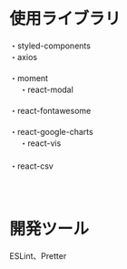 # 使用ライブラリ
・styled-components<br/>
・axios<br/>     
・moment<br/>   　
・react-modal<br/>    
・react-fontawesome<br/>   
・react-google-charts<br/>   　
・react-vis<br/> 　　     　  
・react-csv<br/>　    　    
    　 
# 開発ツール　 
ESLint、Pretter 　 
 
 
　
 
